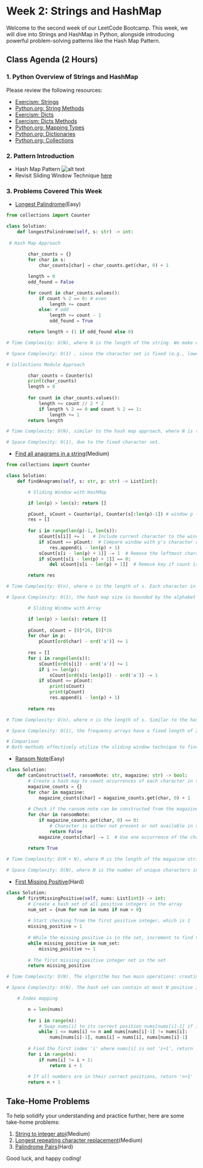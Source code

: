 # Week 2: Strings and HashMap

Welcome to the second week of our LeetCode Bootcamp. This week, we will dive into Strings and HashMap in Python, alongside introducing powerful problem-solving patterns like the Hash Map Pattern.

## Class Agenda (2 Hours)

### 1. Python Overview of Strings and HashMap

Please review the following resources:

- [Exercism: Strings](https://exercism.org/tracks/python/concepts/strings)
- [Python.org: String Methods](https://docs.python.org/3/library/stdtypes.html#string-methods)
- [Exercism: Dicts](https://exercism.org/tracks/python/concepts/dicts)
- [Exercism: Dicts Methods](https://exercism.org/tracks/python/concepts/dict-methods)
- [Python.org: Mapping Types](https://docs.python.org/3/library/stdtypes.html#mapping-types-dict)
- [Python.org: Dictionaries](https://docs.python.org/3/tutorial/datastructures.html#dictionaries)
- [Python.org: Collections](https://docs.python.org/3/library/collections.html#)

### 2. Pattern Introduction

- Hash Map Pattern
![alt text](./assets/HashMap.png)
- Revisit Sliding Window Technique
[here](/Week%201:%20Lists,%20Arrays%20&%20Sorting/assets/SlidingWindowApproach.png)

### 3. Problems Covered This Week

- [Longest Palindrome](https://leetcode.com/problems/longest-palindrome/description/)(Easy)

```python
from collections import Counter

class Solution:
    def longestPalindrome(self, s: str) -> int:
 
 # Hash Map Approach
 
        char_counts = {}
        for char in s:
            char_counts[char] = char_counts.get(char, 0) + 1

        length = 0
        odd_found = False

        for count in char_counts.values():
            if count % 2 == 0: # even
                length += count
            else: # odd
                length += count - 1 
                odd_found = True

        return length + (1 if odd_found else 0)

# Time Complexity: O(N), where N is the length of the string. We make one pass to count characters.

# Space Complexity: O(1) , since the character set is fixed (e.g., lowercase and uppercase English letters), it's considered constant space.

# Collections Module Approach 

        char_counts = Counter(s)
        print(char_counts)
        length = 0
        
        for count in char_counts.values():
            length += count // 2 * 2
            if length % 2 == 0 and count % 2 == 1:
                length += 1
        return length

# Time Complexity: O(N), similar to the hash map approach, where N is the length of the string.

# Space Complexity: O(1), due to the fixed character set.
```

- [Find all anagrams in a string](https://leetcode.com/problems/find-all-anagrams-in-a-string/description/)(Medium)

```python
from collections import Counter

class Solution:
    def findAnagrams(self, s: str, p: str) -> List[int]:

        # Sliding Window with HashMap

        if len(p) > len(s): return []

        pCount, sCount = Counter(p), Counter(s[:len(p)-1]) # window p - 1
        res = []
        
        for i in range(len(p)-1, len(s)):
            sCount[s[i]] += 1   # Include current character to the window
            if sCount == pCount:  # Compare window with p's character counts
                res.append(i - len(p) + 1)
            sCount[s[i - len(p) + 1]] -= 1  # Remove the leftmost character from the window
            if sCount[s[i - len(p) + 1]] == 0:
                del sCount[s[i - len(p) + 1]]  # Remove key if count is zero to keep maps comparable

        return res

# Time Complexity: O(n), where n is the length of s. Each character in s is visited twice at most (once added and once removed from the window).

# Space Complexity: O(1), the hash map size is bounded by the alphabet size, which is constant.

        # Sliding Window with Array

        if len(p) > len(s): return []
        
        pCount, sCount = [0]*26, [0]*26
        for char in p:
            pCount[ord(char) - ord('a')] += 1
        
        res = []
        for i in range(len(s)):
            sCount[ord(s[i]) - ord('a')] += 1
            if i >= len(p):
                sCount[ord(s[i-len(p)]) - ord('a')] -= 1
            if sCount == pCount:
                print(sCount)
                print(pCount)
                res.append(i - len(p) + 1)
        
        return res

# Time Complexity: O(n), where n is the length of s. Similar to the hash map approach, each character in s is processed linearly.

# Space Complexity: O(1), the frequency arrays have a fixed length of 26, representing each letter in the alphabet.

# Comparison
# Both methods effectively utilize the sliding window technique to find all anagrams of p in s. The main difference lies in how they track character frequencies—either with hash maps (flexible for any character set) or arrays (optimized for fixed, known character sets like lowercase English letters). The array method slightly edges out in efficiency due to direct index access and a fixed-size character set, though both have the same theoretical time and space complexity.
```

- [Ransom Note](https://leetcode.com/problems/ransom-note/description/)(Easy)

```python
class Solution:
    def canConstruct(self, ransomNote: str, magazine: str) -> bool:
        # Create a hash map to count occurrences of each character in the magazine
        magazine_counts = {}
        for char in magazine:
            magazine_counts[char] = magazine_counts.get(char, 0) + 1
        
        # Check if the ransom note can be constructed from the magazine
        for char in ransomNote:
            if magazine_counts.get(char, 0) == 0:
                # Character is either not present or not available in sufficient quantity
                return False
            magazine_counts[char] -= 1  # Use one occurrence of the character
        
        return True

# Time Complexity: O(M + N), where M is the length of the magazine string and N is the length of the ransom note string. 

# Space Complexity: O(N), where N is the number of unique characters in the magazine string.
```

- [First Missing Positive](https://leetcode.com/problems/first-missing-positive/description/)(Hard)

```python
class Solution:
    def firstMissingPositive(self, nums: List[int]) -> int:
        # Create a hash set of all positive integers in the array
        num_set = {num for num in nums if num > 0}
        
        # Start checking from the first positive integer, which is 1
        missing_positive = 1
        
        # While the missing positive is in the set, increment to find the missing one
        while missing_positive in num_set:
            missing_positive += 1
            
        # The first missing positive integer not in the set
        return missing_positive

# Time Complexity: O(N). The algorithm has two main operations: creating a hash set and finding the missing positive.

# Space Complexity: O(N). The hash set can contain at most N positive integers (if all integers in the array are unique and positive).

    # Index mapping

        n = len(nums)
        
        for i in range(n):
            # Swap nums[i] to its correct position nums[nums[i]-1] if it's in the range [1, n]
            while 1 <= nums[i] <= n and nums[nums[i]-1] != nums[i]:
                nums[nums[i]-1], nums[i] = nums[i], nums[nums[i]-1]
        
        # Find the first index 'i' where nums[i] is not 'i+1', return 'i+1'
        for i in range(n):
            if nums[i] != i + 1:
                return i + 1
        
        # If all numbers are in their correct positions, return 'n+1'
        return n + 1
```

## Take-Home Problems

To help solidify your understanding and practice further, here are some take-home problems:

1. [String to integer atoi](https://leetcode.com/problems/string-to-integer-atoi/description/)(Medium)
2. [Longest repeating character replacement](https://leetcode.com/problems/longest-repeating-character-replacement/description/)(Medium)
3. [Palindrome Pairs](https://leetcode.com/problems/palindrome-pairs/description/)(Hard)

Good luck, and happy coding!
